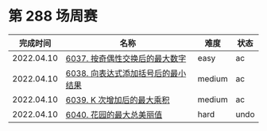 # 第 288 场周赛

**完成时间**|**名称**|**难度**|**状态**
------------|--------|--------|--------
2022.04.10|[6037. 按奇偶性交换后的最大数字](./6037.%20按奇偶性交换后的最大数字)|easy|ac
2022.04.10|[6038. 向表达式添加括号后的最小结果](./6038.%20向表达式添加括号后的最小结果)|medium|ac
2022.04.10|[6039. K 次增加后的最大乘积](./6039.%20K%20次增加后的最大乘积)|medium|ac
2022.04.10|[6040. 花园的最大总美丽值](./6040.%20花园的最大总美丽值)|hard|undo
